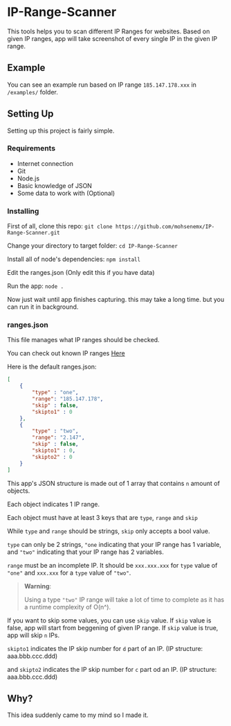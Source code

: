 # IP-Range-Scanner
This tools helps you to scan different IP Ranges for websites.
Based on given IP ranges, app will take screenshot of every single IP in the given IP range.
## Example
You can see an example run based on IP range `185.147.178.xxx` in `/examples/` folder.
## Setting Up
Setting up this project is fairly simple.
### Requirements
- Internet connection
- Git
- Node.js
- Basic knowledge of JSON
- Some data to work with (Optional)
### Installing
First of all, clone this repo:
`git clone https://github.com/mohsenemx/IP-Range-Scanner.git`

Change your directory to target folder:
`cd IP-Range-Scanner`

Install all of node's dependencies:
`npm install`

Edit the ranges.json (Only edit this if you have data)

Run the app:
`node .`

Now just wait until app finishes capturing. this may take a long time. but you can run it in background.
### ranges.json
This file manages what IP ranges should be checked.

You can check out known IP ranges [Here](https://github.com/mohsenemx/IP-Range-Scanner/blob/master/extra-info.md)

Here is the default ranges.json:

```json
[
    {
        "type" : "one",
        "range": "185.147.178",
        "skip" : false,
        "skipto1" : 0
    }, 
    {
        "type" : "two",
        "range": "2.147",
        "skip" : false,
        "skipto1" : 0,
        "skipto2" : 0
    }
]

```
This app's JSON structure is made out of 1 array that contains `n` amount of objects.

Each object indicates 1 IP range.

Each object must have at least 3 keys that are `type`, `range` and `skip`

While `type` and `range` should be strings, `skip` only accepts a bool value.

`type` can only be 2 strings, `"one` indicating that your IP range has 1 variable, and `"two"` indicating that your IP range has 2 variables.

`range` must be an incomplete IP. It should be `xxx.xxx.xxx` for `type` value of `"one"` and `xxx.xxx` for a `type` value of `"two"`.

> **Warning**:
>
> Using a type `"two"` IP range will take a lot of time to complete as it has a runtime complexity of O(n^).

If you want to skip some values, you can use `skip` value.
If `skip` value is false, app will start from beggening of given IP range. If `skip` value is true, app will skip `n` IPs.

`skipto1` indicates the IP skip number for `d` part of an IP. (IP structure: aaa.bbb.ccc.ddd)

and `skipto2` indicates the IP skip number for `c` part od an IP. (IP structure: aaa.bbb.ccc.ddd)

## Why?
This idea suddenly came to my mind so I made it.
